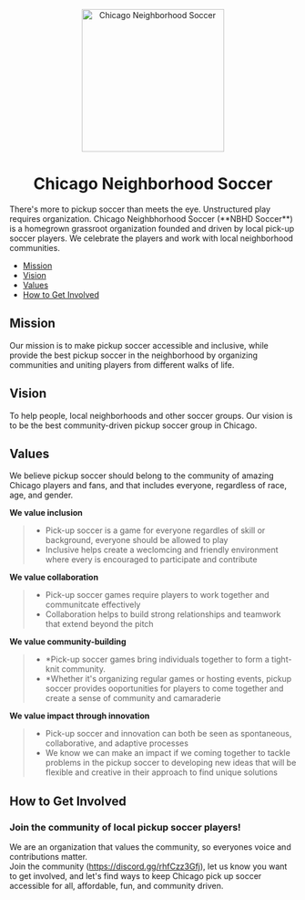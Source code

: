 <p align="center">
  <img src='https://user-images.githubusercontent.com/34843515/216865721-d7bddb15-5bac-4fd3-a8ab-7660f310f4f9.jpg' width='250px' alt="Chicago Neighborhood Soccer"/>                                                                                                                             
</p>
<h1 align="center"> Chicago Neighborhood Soccer </h1>
There's more to pickup soccer than meets the eye. Unstructured play requires organization. 
Chicago Neighbhorhood Soccer (**NBHD Soccer**) is a homegrown grassroot organization founded and driven by local pick-up soccer players. We celebrate the players and work with local neighborhood communities. 



- [Mission](#mission)
- [Vision](#vision)
- [Values](#values)
- [How to Get Involved](#how-to-get-involved)

<small><i><a href='http://ecotrust-canada.github.io/markdown-toc/'></a></i></small>


## Mission 
Our mission is to make pickup soccer accessible and inclusive, while provide the best pickup soccer in the neighborhood by organizing communities and uniting players from different walks of life. 


## Vision 
To help people, local neighborhoods and other soccer groups. Our vision is to be the best community-driven pickup soccer group in Chicago.
  

## Values 
We believe pickup soccer should belong to the community of amazing Chicago players and fans, and that includes everyone, regardless of race, age, and gender.

**We value inclusion**
> - Pick-up soccer is a game for everyone regardles of skill or background, everyone should be allowed to play
> - Inclusive helps create a weclomcing and friendly environment where every is encouraged to participate and contribute

**We value collaboration**
> - Pick-up soccer games require players to work together and communitcate effectively
> - Collaboration helps to build strong relationships and teamwork that extend beyond the pitch

**We value community-building**
> - *Pick-up soccer games bring individuals together to form a tight-knit community.
> - *Whether it's organizing regular games or hosting events, pickup soccer provides ooportunities for players to come together and create a sense of community and camaraderie

**We value impact through innovation**
> - Pick-up soccer and innovation can both be seen as spontaneous, collaborative, and adaptive processes
> - We know we can make an impact if we coming together to tackle problems in the pickup soccer to developing new ideas that will be flexible and creative in their approach to find unique solutions

## How to Get Involved
### Join the community of local pickup soccer players!
We are an organization that values the community, so everyones voice and contributions matter.  
Join the community (https://discord.gg/rhfCzz3Gfj), let us know you want to get involved, and let's find ways to keep Chicago pick up soccer accessible for all, affordable, fun, and community driven.



                                                                                                                          
